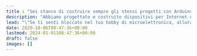 ```yaml
---
title : "Sei stanco di costruire sempre gli stessi progetti con Arduino? Vuoi imparare nuove tecniche e conoscenze?"
description: "Abbiamo progettato e costruito dispositivi per Internet of Things dall'esordio di Arduino. Inizia il tuo progetto con le idee giuste e fai funzionare il tuo hardware con il nostro software free."
lead: "\"Se ti senti bloccato nel tuo hobby di microelettronica, allora sei nel posto giusto. I nostri corsi online di <span style=\"font-weight: bold;\" class=\"\">ESP32</span>, <span style=\"font-weight: bold;\" class=\"\">ESP8266</span> e la nostra piattaforma <span style=\"font-weight: bold;\" class=\"\">AI Kaspian</span> ti aiuteranno a fare un salto di qualità nel tuo hobby o nella tua professione.\""
date: 2020-10-06T08:47:36+00:00
lastmod: 2024-01-01108:47:36+00:00
draft: false
images: []
---
```

